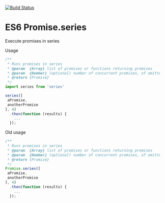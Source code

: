 [![Build Status](https://travis-ci.org/der-On/es6-promise-series.svg)](https://travis-ci.org/der-On/es6-promise-series)

# ES6 Promise.series

Execute promises in series

Usage

```javascript
/**
 * Runs promises in series
 * @param  {Array} list of promises or functions returning promises
 * @param  {Number} (optional) number of concurrent promises, of omitted no concurrency will happen
 * @return {Promise}
 */
import series from 'series'

series([
 aPromise,
 anotherPromise
], 4)
  .then(function (results) {
    ...
  });
```

Old usage

```javascript
/**
 * Runs promises in series
 * @param  {Array} list of promises or functions returning promises
 * @param  {Number} (optional) number of concurrent promises, of omitted no concurrency will happen
 * @return {Promise}
 */
Promise.series([
 aPromise,
 anotherPromise
], 4)
  .then(function (results) {
    ...
  });
```

